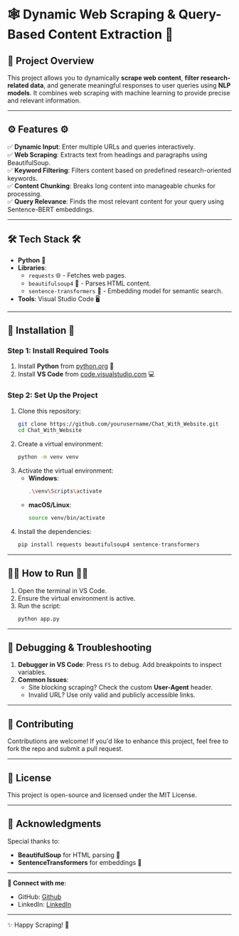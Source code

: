 # 🕸️ Dynamic Web Scraping & Query-Based Content Extraction 🚀  

## 📝 Project Overview  
This project allows you to dynamically **scrape web content**, **filter research-related data**, and generate meaningful responses to user queries using **NLP models**. It combines web scraping with machine learning to provide precise and relevant information.  

---

## ⚙️ Features  ⚙️
✅ **Dynamic Input**: Enter multiple URLs and queries interactively.  
✅ **Web Scraping**: Extracts text from headings and paragraphs using BeautifulSoup.  
✅ **Keyword Filtering**: Filters content based on predefined research-oriented keywords.  
✅ **Content Chunking**: Breaks long content into manageable chunks for processing.  
✅ **Query Relevance**: Finds the most relevant content for your query using Sentence-BERT embeddings.  

---

## 🛠️ Tech Stack  🛠️
- **Python** 🐍  
- **Libraries**:  
   - `requests` 🌐 - Fetches web pages.  
   - `beautifulsoup4` 🍵 - Parses HTML content.  
   - `sentence-transformers` 🧠 - Embedding model for semantic search.  
- **Tools**: Visual Studio Code 🖥️  

---

## 🚀 Installation  🚀

### Step 1: Install Required Tools  
1. Install **Python** from [python.org](https://python.org) 🐍  
2. Install **VS Code** from [code.visualstudio.com](https://code.visualstudio.com) 💻  

### Step 2: Set Up the Project  
1. Clone this repository:  
   ```bash
   git clone https://github.com/yourusername/Chat_With_Website.git
   cd Chat_With_Website
   ```
2. Create a virtual environment:  
   ```bash
   python -m venv venv
   ```
3. Activate the virtual environment:  
   - **Windows**:  
     ```bash
     .\venv\Scripts\activate
     ```  
   - **macOS/Linux**:  
     ```bash
     source venv/bin/activate
     ```  
4. Install the dependencies:  
   ```bash
   pip install requests beautifulsoup4 sentence-transformers
   ```

---

## 🧑‍💻 How to Run  🧑‍💻
1. Open the terminal in VS Code.  
2. Ensure the virtual environment is active.  
3. Run the script:  
   ```bash
   python app.py
   ```  
---

## 🐞 Debugging & Troubleshooting  
1. **Debugger in VS Code**: Press `F5` to debug. Add breakpoints to inspect variables.  
2. **Common Issues**:  
   - Site blocking scraping? Check the custom **User-Agent** header.  
   - Invalid URL? Use only valid and publicly accessible links.  

---

## 🤝 Contributing  
Contributions are welcome! If you'd like to enhance this project, feel free to fork the repo and submit a pull request.  

---

## 📄 License  
This project is open-source and licensed under the MIT License.  

---

## 🎉 Acknowledgments  
Special thanks to:  
- **BeautifulSoup** for HTML parsing 🍵  
- **SentenceTransformers** for embeddings 🧠  

---

**🔗 Connect with me**:  
- GitHub: [Github](https://github.com/YBABYRAMYA)  
- LinkedIn: [LinkedIn](https://www.linkedin.com/in/ramya1264/)

--- 

✨ Happy Scraping! 🚀
